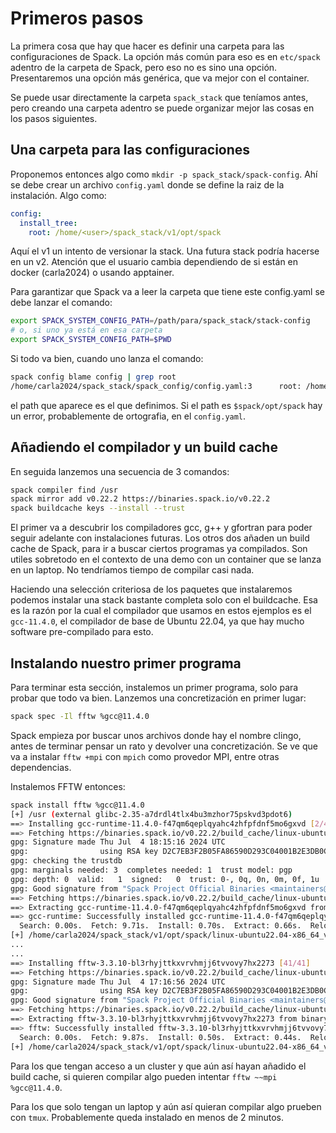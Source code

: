 # Primeros pasos

La primera cosa que hay que hacer es definir una carpeta para las
configuraciones de Spack. La opción más común para eso es en `etc/spack`
adentro de la carpeta de Spack, pero eso no es sino una opción. Presentaremos
una opción más genérica, que va mejor con el container.

Se puede usar directamente la carpeta `spack_stack` que teníamos antes, pero
creando una carpeta adentro se puede organizar mejor las cosas en los pasos
siguientes.

## Una carpeta para las configuraciones
Proponemos entonces algo como `mkdir -p spack_stack/spack-config`. Ahí se
debe crear un archivo `config.yaml` donde se define la raiz de la instalación.
Algo como:
```yaml
config:
  install_tree:
    root: /home/<user>/spack_stack/v1/opt/spack
```

Aquí el v1 un intento de versionar la stack. Una futura stack podría hacerse
en un v2.
Atención que el usuario cambia dependiendo de si están en docker (carla2024) o
usando apptainer.

Para garantizar que Spack va a leer la carpeta que tiene este config.yaml se
debe lanzar el comando:
```bash
export SPACK_SYSTEM_CONFIG_PATH=/path/para/spack_stack/stack-config
# o, si uno ya está en esa carpeta
export SPACK_SYSTEM_CONFIG_PATH=$PWD
```

Si todo va bien, cuando uno lanza el comando:
```bash
spack config blame config | grep root
/home/carla2024/spack_stack/spack_config/config.yaml:3      root: /home/carla2024/spack_stack/v1/opt/spack
```

el path que aparece es el que definimos. Si el path es `$spack/opt/spack`
hay un error, probablemente de ortografia, en el `config.yaml`.

## Añadiendo el compilador y un build cache
En seguida lanzemos una secuencia de 3 comandos:
```bash
spack compiler find /usr
spack mirror add v0.22.2 https://binaries.spack.io/v0.22.2
spack buildcache keys --install --trust
```

El primer va a descubrir los compiladores gcc, g++ y gfortran para poder seguir
adelante con instalaciones futuras.
Los otros dos añaden un build cache de Spack, para ir a buscar ciertos
programas ya compilados. Son utiles sobretodo en el contexto de una demo
con un container que se lanza en un laptop. No tendríamos tiempo de compilar
casi nada.

Haciendo una selección criteriosa de los paquetes que instalaremos
podemos instalar una stack bastante completa solo con el buildcache. Esa es
la razón por la cual el compilador que usamos en estos ejemplos es el
`gcc-11.4.0`, el compilador de base de Ubuntu 22.04, ya que hay mucho
software pre-compilado para esto.

## Instalando nuestro primer programa
Para terminar esta sección, instalemos un primer programa, solo para probar
que todo va bien. Lanzemos una concretización en primer lugar:
```bash
spack spec -Il fftw %gcc@11.4.0
```

Spack empieza por buscar unos archivos donde hay el nombre clingo, antes de
terminar pensar un rato y devolver una concretización. Se ve que va a instalar
`fftw +mpi` con `mpich` como provedor MPI, entre otras dependencias.

Instalemos FFTW entonces:
```bash
spack install fftw %gcc@11.4.0
[+] /usr (external glibc-2.35-a7drdl4tlx4bu3mzhor75pskvd3pdot6)
==> Installing gcc-runtime-11.4.0-f47qm6qeplqyahc4zhfpfdnf5mo6gxvd [2/41]
==> Fetching https://binaries.spack.io/v0.22.2/build_cache/linux-ubuntu22.04-x86_64_v3-gcc-11.4.0-gcc-runtime-11.4.0-f47qm6qeplqyahc4zhfpfdnf5mo6gxvd.spec.json.sig
gpg: Signature made Thu Jul  4 18:15:16 2024 UTC
gpg:                using RSA key D2C7EB3F2B05FA86590D293C04001B2E3DB0C723
gpg: checking the trustdb
gpg: marginals needed: 3  completes needed: 1  trust model: pgp
gpg: depth: 0  valid:   1  signed:   0  trust: 0-, 0q, 0n, 0m, 0f, 1u
gpg: Good signature from "Spack Project Official Binaries <maintainers@spack.io>" [ultimate]
==> Fetching https://binaries.spack.io/v0.22.2/build_cache/linux-ubuntu22.04-x86_64_v3/gcc-11.4.0/gcc-runtime-11.4.0/linux-ubuntu22.04-x86_64_v3-gcc-11.4.0-gcc-runtime-11.4.0-f47qm6qeplqyahc4zhfpfdnf5mo6gxvd.spack
==> Extracting gcc-runtime-11.4.0-f47qm6qeplqyahc4zhfpfdnf5mo6gxvd from binary cache
==> gcc-runtime: Successfully installed gcc-runtime-11.4.0-f47qm6qeplqyahc4zhfpfdnf5mo6gxvd
  Search: 0.00s.  Fetch: 9.71s.  Install: 0.70s.  Extract: 0.66s.  Relocate: 0.03s.  Total: 10.41s
[+] /home/carla2024/spack_stack/v1/opt/spack/linux-ubuntu22.04-x86_64_v3/gcc-11.4.0/gcc-runtime-11.4.0-f47qm6qeplqyahc4zhfpfdnf5mo6gxvd
...
...
==> Installing fftw-3.3.10-bl3rhyjttkxvrvhmjj6tvvovy7hx2273 [41/41]
==> Fetching https://binaries.spack.io/v0.22.2/build_cache/linux-ubuntu22.04-x86_64_v3-gcc-11.4.0-fftw-3.3.10-bl3rhyjttkxvrvhmjj6tvvovy7hx2273.spec.json.sig
gpg: Signature made Thu Jul  4 17:16:56 2024 UTC
gpg:                using RSA key D2C7EB3F2B05FA86590D293C04001B2E3DB0C723
gpg: Good signature from "Spack Project Official Binaries <maintainers@spack.io>" [ultimate]
==> Fetching https://binaries.spack.io/v0.22.2/build_cache/linux-ubuntu22.04-x86_64_v3/gcc-11.4.0/fftw-3.3.10/linux-ubuntu22.04-x86_64_v3-gcc-11.4.0-fftw-3.3.10-bl3rhyjttkxvrvhmjj6tvvovy7hx2273.spack
==> Extracting fftw-3.3.10-bl3rhyjttkxvrvhmjj6tvvovy7hx2273 from binary cache
==> fftw: Successfully installed fftw-3.3.10-bl3rhyjttkxvrvhmjj6tvvovy7hx2273
  Search: 0.00s.  Fetch: 9.87s.  Install: 0.50s.  Extract: 0.44s.  Relocate: 0.05s.  Total: 10.37s
[+] /home/carla2024/spack_stack/v1/opt/spack/linux-ubuntu22.04-x86_64_v3/gcc-11.4.0/fftw-3.3.10-bl3rhyjttkxvrvhmjj6tvvovy7hx2273
```

Para los que tengan acceso a un cluster y que aún así hayan añadido el build
cache, si quieren compilar algo pueden intentar `fftw ~~mpi %gcc@11.4.0`.

Para los que solo tengan un laptop y aún así quieran compilar algo prueben 
con `tmux`. Probablemente queda instalado en menos de 2 minutos.
